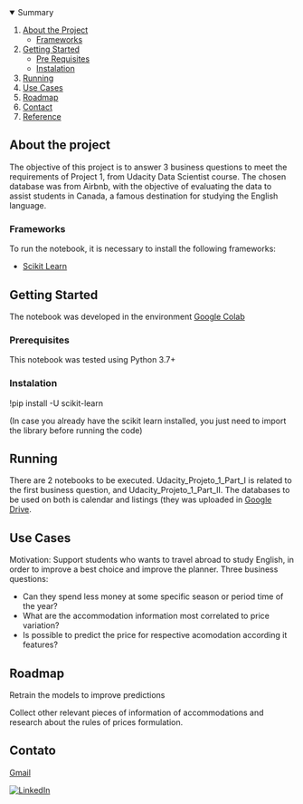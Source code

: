 <!-- PROJECT SHIELDS -->
<!--
*** I'm using markdown "reference style" links for readability.
*** Reference links are enclosed in brackets [ ] instead of parentheses ( ).
*** See the bottom of this document for the declaration of the reference variables
*** for contributors-url, forks-url, etc. This is an optional, concise syntax you may use.
*** https://www.markdownguide.org/basic-syntax/#reference-style-links
-->



<!-- TABELA DE CONTEÚDOS -->
<details open="open">
  <summary>Summary</summary>
  <ol>
    <li>
      <a href="#about-the-project">About the Project</a>
      <ul>
        <li><a href="#built-with">Frameworks</a></li>
      </ul>
    </li>
    <li>
      <a href="#getting-started">Getting Started</a>
      <ul>
        <li><a href="#prerequisites">Pre Requisites</a></li>
        <li><a href="#installation">Instalation</a></li>
      </ul>
    </li>
    <li><a href="#run">Running</a></li>
    <li><a href="#usecases">Use Cases</a></li>
    <li><a href="#roadmap">Roadmap</a></li>
    <li><a href="#contact">Contact</a></li>
    <li><a href="#acknowledgements">Reference</a></li>
  </ol>
</details>



<!-- ABOUT THE PROJECT -->
## About the project

The objective of this project is to answer 3 business questions to meet the requirements of Project 1, from Udacity Data Scientist course. The chosen database was from Airbnb, with the objective of evaluating the data to assist students in Canada, a famous destination for studying the English language. 

### Frameworks

To run the notebook, it is necessary to install the following frameworks:

* [Scikit Learn](https://scikit-learn.org/)

<!-- GETTING STARTED -->
## Getting Started

The notebook was developed in the environment [Google Colab](https://colab.research.google.com/github/tensorflow/examples/blob/master/courses/udacity_intro_to_tensorflow_for_deep_learning/l01c01_introduction_to_colab_and_python.ipynb)

### Prerequisites

This notebook was tested using Python 3.7+

### Instalation

!pip install -U scikit-learn

(In case you already have the scikit learn installed, you just need to import the library before running the code)


<!-- RUN -->
## Running

There are 2 notebooks to be executed. Udacity_Projeto_1_Part_I is related to the first business question, and Udacity_Projeto_1_Part_II. The databases to be used on both is calendar and listings (they was uploaded in [Google Drive](https://drive.google.com/drive/folders/19OyP2QDz1iAcIGm-K_yVUe9yaePowjec?usp=sharing).


<!-- USECASES -->
## Use Cases

Motivation: Support students who wants to travel abroad to study English, in order to improve a best choice and improve the planner.
Three business questions:
- Can they spend less money at some specific season or period time of the year?
- What are the accommodation information most correlated to price variation?
- Is possible to predict the price for respective acomodation according it features? 


<!-- ROADMAP -->
## Roadmap

Retrain the models to improve predictions

Collect other relevant pieces of information of accommodations and research about the rules of prices formulation.


<!-- CONTACT -->
## Contato

[Gmail](lecunhad@gmail.com)

[![LinkedIn][linkedin-shield]](https://www.linkedin.com/in/leandro-dias-6a446115a/)


<!-- ACKNOWLEDGEMENTS -->
 
 <!--## Referências-->

<!-- MARKDOWN LINKS & IMAGES -->
<!-- https://www.markdownguide.org/basic-syntax/#reference-style-links -->

[linkedin-shield]: https://img.shields.io/badge/-LinkedIn-black.svg?style=for-the-badge&logo=linkedin&colorB=555

